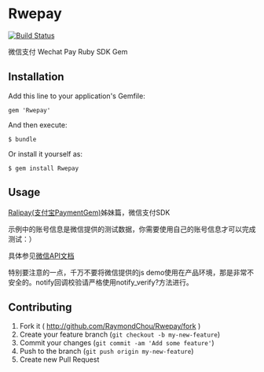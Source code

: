 # Rwepay

[![Build Status](https://travis-ci.org/RaymondChou/Rwepay.svg?branch=master)](https://travis-ci.org/RaymondChou/Rwepay)

微信支付 Wechat Pay Ruby SDK Gem

## Installation

Add this line to your application's Gemfile:

    gem 'Rwepay'

And then execute:

    $ bundle

Or install it yourself as:

    $ gem install Rwepay

## Usage

 [Ralipay(支付宝PaymentGem)](https://github.com/RaymondChou/ralipay)姊妹篇，微信支付SDK

 示例中的账号信息是微信提供的测试数据，你需要使用自己的账号信息才可以完成测试：）

 具体参见[微信API文档](https://mp.weixin.qq.com/htmledition/res/bussiness-course2/wxpay-payment-api.pdf)

 特别要注意的一点，千万不要将微信提供的js demo使用在产品环境，那是非常不安全的。notify回调校验请严格使用notify_verify?方法进行。

## Contributing

1. Fork it ( http://github.com/RaymondChou/Rwepay/fork )
2. Create your feature branch (`git checkout -b my-new-feature`)
3. Commit your changes (`git commit -am 'Add some feature'`)
4. Push to the branch (`git push origin my-new-feature`)
5. Create new Pull Request
